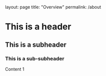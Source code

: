 layout: page
title: "Overview"
permalink: /about

# This is a header

## This is a subheader

### This is a sub-subheader

Content 1
